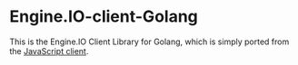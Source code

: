# Engine.IO-client-Golang

This is the Engine.IO Client Library for Golang, which is simply ported from the [JavaScript client](https://github.com/socketio/engine.io-client).
